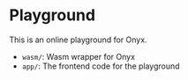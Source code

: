 # Playground

This is an online playground for Onyx.

* `wasm/`: Wasm wrapper for Onyx
* `app/`: The frontend code for the playground
